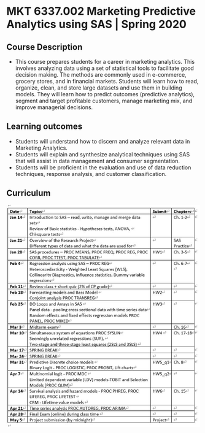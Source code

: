 # MKT 6337.002 Marketing Predictive Analytics using SAS | Spring 2020

## Course Description
-  This course prepares students for a career in marketing analytics. This involves analyzing data using a set of statistical tools to facilitate good decision making. The methods are commonly used in e-commerce, grocery stores, and in financial markets. Students will learn how to read, organize, clean, and store large datasets and use them in building models. They will learn how to predict outcomes (predictive analytics), segment and target profitable customers, manage marketing mix, and improve managerial decisions.   

## Learning outcomes
-	Students will understand how to discern and analyze relevant data in Marketing Analytics.
-	Students will explain and synthesize analytical techniques using SAS that will assist in data management and consumer segmentation.
-	Students will be proficient in the evaluation and use of data reduction techniques, response analysis, and customer classification.

## Curriculum

![curriculum](https://github.com/eastman-kim/Predictive-Analytics-using-SAS/blob/master/img/curriculum.jpg)
